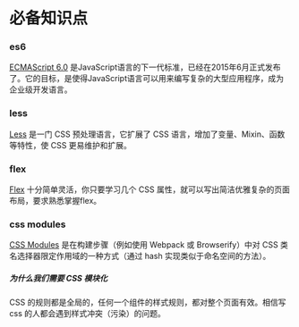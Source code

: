 

# 必备知识点

### es6
   [ECMAScript 6.0](http://es6.ruanyifeng.com/) 是JavaScript语言的下一代标准，已经在2015年6月正式发布了。它的目标，是使得JavaScript语言可以用来编写复杂的大型应用程序，成为企业级开发语言。

### less

   [Less](http://lesscss.cn/) 是一门 CSS 预处理语言，它扩展了 CSS 语言，增加了变量、Mixin、函数等特性，使 CSS 更易维护和扩展。

### flex
   [Flex](http://www.ruanyifeng.com/blog/2015/07/flex-grammar.html?^%$) 十分简单灵活，你只要学习几个 CSS 属性，就可以写出简洁优雅复杂的页面布局，要求熟悉掌握flex。

### css modules
   [CSS Modules](http://www.ruanyifeng.com/blog/2016/06/css_modules.html) 是在构建步骤（例如使用 Webpack 或 Browserify）中对 CSS 类名选择器限定作用域的一种方式（通过 hash 实现类似于命名空间的方法）。
##### 为什么我们需要 CSS 模块化
   CSS 的规则都是全局的，任何一个组件的样式规则，都对整个页面有效。相信写 css 的人都会遇到样式冲突（污染）的问题。



   



